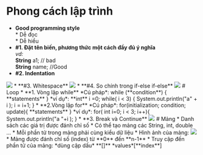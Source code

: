 ﻿# Phong cách lập trình  
* **Good programming style**  
	  * Dễ đọc  
	  * Dễ hiểu  
* **#1. Đặt tên biến, phương thức một cách đầy đủ ý nghĩa**  
*vd:*   
**String** a1;   // bad  
**String** name; //Good  
* **#2. Indentation**  
<img src="http://i.imgur.com/PxCSML1.png">
* **#3. Whitespace**  
<img src="http://i.imgur.com/YDlJdGn.png">
* **#4. So chính trong if-else if-else**  
<img src="http://i.imgur.com/ZG8mKrD.png">
# Loop  
* **1. Vòng lặp while**  
*Cú pháp*:  
while (**condition**) {  
	**statements**  
}  
*ví dụ*:  
**int** i =0;  
while( i < 3) {  
	  System.out.println("a" + i );  
	  i = i+1;  
}   
* **2.Vòng lặp for**  
*Cú pháp*:
for(initialization; condition; update){  
 **statements**  
}  
*ví dụ*:  
for( int i=0; i < 3; i++){  
System.out.println("a "+i );  
}  
* **3. Break và Continue**
<img src ="http://i.imgur.com/nLf5KQ7.png">  
# Mảng  
* Danh sách các giá trị được đánh chỉ số  
* Có thể tạo mảng các String, int, double ...  
* Mỗi phần tử trong mảng phải cùng kiểu dữ liệu
* Hình ảnh của mảng:  
<img src="http://i.imgur.com/cBWkgek.png">  
* Mảng được đánh chỉ số (index) từ **0** đến **n-1**  
* Truy cập đến phần tử của mảng:   
*dùng cập dấu* **[]**
*values*[**index**]